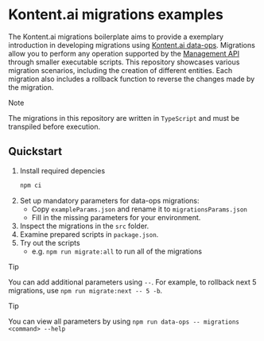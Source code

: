 # Kontent.ai migrations examples

The Kontent.ai migrations boilerplate aims to provide a exemplary introduction in developing migrations using [Kontent.ai data-ops](https://github.com/kontent-ai/data-ops). Migrations allow you to perform any operation supported by the [Management API](https://kontent.ai/learn/reference/management-api-v2) through smaller executable scripts. This repository showcases various migration scenarios, including the creation of different entities. Each migration also includes a rollback function to reverse the changes made by the migration.

> [!NOTE]
> The migrations in this repository are written in `TypeScript` and must be transpiled before execution.

## Quickstart

1. Install required depencies 
    ```sh
    npm ci
    ```
1. Set up mandatory parameters for data-ops migrations:
    * Copy `exampleParams.json` and rename it to `migrationsParams.json`
    * Fill in the missing parameters for your environment.
1. Inspect the migrations in the `src` folder.
1. Examine prepared scripts in `package.json`.
1. Try out the scripts
    - e.g. `npm run migrate:all` to run all of the migrations
> [!TIP]
> You can add additional parameters using `--`. For example, to rollback next 5 migrations, use `npm run migrate:next -- 5 -b`.

> [!TIP]
> You can view all parameters by using `npm run data-ops -- migrations <command> --help`